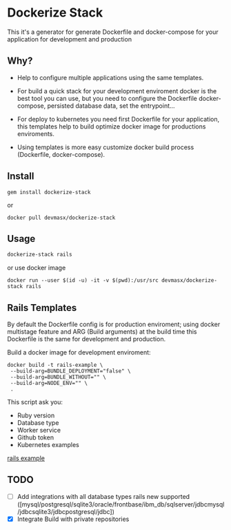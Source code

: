 # Dockerize Stack

This it's a generator for generate Dockerfile and docker-compose for your application for development and production

## Why?

- Help to configure multiple applications using the same templates.

- For build a quick stack for your development enviroment docker is the best tool you can use, but you need to configure the Dockerfile docker-compose, persisted database data, set the entrypoint...

- For deploy to kubernetes you need first Dockerfile for your application, this templates help to build optimize docker image for productions enviroments.

- Using templates is more easy customize docker build process (Dockerfile, docker-compose).

## Install

```
gem install dockerize-stack
```

or

```
docker pull devmasx/dockerize-stack
```

## Usage

```sh
dockerize-stack rails
```

or use docker image

```
docker run --user $(id -u) -it -v $(pwd):/usr/src devmasx/dockerize-stack rails
```

## Rails Templates

By default the Dockerfile config is for production enviroment; using docker multistage feature and ARG (Build arguments) at the build time this Dockerfile is the same for development and production.

Build a docker image for development enviroment:

```
docker build -t rails-example \
 --build-arg=BUNDLE_DEPLOYMENT="false" \
 --build-arg=BUNDLE_WITHOUT="" \
 --build-arg=NODE_ENV="" \
 .
```

This script ask you:

- Ruby version
- Database type
- Worker service
- Github token
- Kubernetes examples

[rails example](./examples/rails)

## TODO

- [ ] Add integrations with all database types rails new supported ([mysql/postgresql/sqlite3/oracle/frontbase/ibm_db/sqlserver/jdbcmysql/jdbcsqlite3/jdbcpostgresql/jdbc])
- [x] Integrate Build with private repositories
